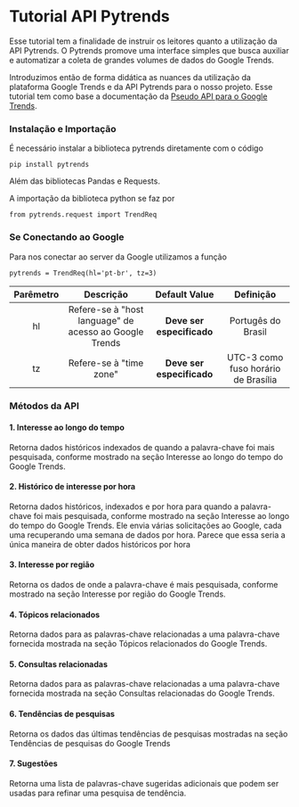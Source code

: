 # Tutorial API Pytrends

Esse tutorial tem a finalidade de instruir os leitores quanto a utilização da API Pytrends. O Pytrends promove uma interface simples que busca auxiliar e automatizar a coleta de grandes volumes de dados do Google Trends. 

Introduzimos então de forma didática as nuances da utilização da plataforma Google Trends e da API Pytrends para o nosso projeto. 
Esse tutorial tem como base a documentação da [Pseudo API para o  Google Trends](https://pypi.org/project/pytrends/#related-queries).

### Instalação e Importação

É necessário instalar a biblioteca pytrends diretamente com o código
```
pip install pytrends
```

Além das bibliotecas Pandas e Requests.

A importação da biblioteca python se faz por

```
from pytrends.request import TrendReq
```

### Se Conectando ao Google

Para nos conectar ao server da Google utilizamos a função

```
pytrends = TrendReq(hl='pt-br', tz=3)
```

Parêmetro | Descrição | Default Value | Definição 
:-------: | :-------: | :-------: | :-------:
hl | Refere-se à "host language" de acesso ao Google Trends | **Deve ser especificado** | Portugês do Brasil
tz | Refere-se à "time zone" | **Deve ser especificado** | UTC-3 como fuso horário de Brasília

### Métodos da API

#### 1. Interesse ao longo do tempo

Retorna dados históricos indexados de quando a palavra-chave foi mais pesquisada, conforme mostrado na seção Interesse ao longo do tempo do Google Trends.



#### 2. Histórico de interesse por hora

Retorna dados históricos, indexados e por hora para quando a palavra-chave foi mais pesquisada, conforme mostrado na seção Interesse ao longo do tempo do Google Trends. Ele envia várias solicitações ao Google, cada uma recuperando uma semana de dados por hora. Parece que essa seria a única maneira de obter dados históricos por hora

#### 3. Interesse por região 

Retorna os dados de onde a palavra-chave é mais pesquisada, conforme mostrado na seção Interesse por região do Google Trends.

#### 4. Tópicos relacionados

Retorna dados para as palavras-chave relacionadas a uma palavra-chave fornecida mostrada na seção Tópicos relacionados do Google Trends.

#### 5. Consultas relacionadas

Retorna dados para as palavras-chave relacionadas a uma palavra-chave fornecida mostrada na seção Consultas relacionadas do Google Trends.

#### 6. Tendências de pesquisas

Retorna os dados das últimas tendências de pesquisas mostradas na seção Tendências de pesquisas do Google Trends

#### 7. Sugestões

Retorna uma lista de palavras-chave sugeridas adicionais que podem ser usadas para refinar uma pesquisa de tendência. 

